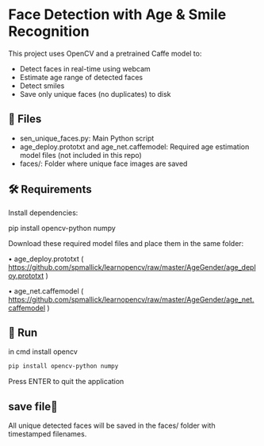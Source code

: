 # Face Detection with Age & Smile Recognition

This project uses OpenCV and a pretrained Caffe model to:

- Detect faces in real-time using webcam
- Estimate age range of detected faces
- Detect smiles
- Save only unique faces (no duplicates) to disk

## 📂 Files
- sen_unique_faces.py: Main Python script
- age_deploy.prototxt and age_net.caffemodel: Required age estimation model files (not included in this repo)
- faces/: Folder where unique face images are saved

## 🛠 Requirements

Install dependencies:

pip install opencv-python numpy


Download these required model files and place them in the same folder:
 
 • age_deploy.prototxt ( https://github.com/spmallick/learnopencv/raw/master/AgeGender/age_deploy.prototxt )
 
 • age_net.caffemodel ( https://github.com/spmallick/learnopencv/raw/master/AgeGender/age_net.caffemodel )


## 🚀 Run

in cmd install opencv

```bash
pip install opencv-python numpy
```
Press ENTER to quit the application
## save file📸
All unique detected faces will be saved in the faces/ folder with timestamped filenames.
